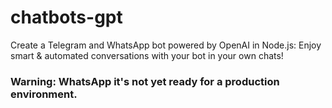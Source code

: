 # chatbots-gpt
Create a Telegram and WhatsApp bot powered by OpenAI in Node.js: Enjoy smart &amp; automated conversations with your bot in your own chats!

### Warning: WhatsApp it's not yet ready for a production environment.
